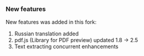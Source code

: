 ### New features
New features was added in this fork:
1. Russian translation added
2. pdf.js (Library for PDF preview) updated 1.8 -> 2.5
3. Text extracting concurrent enhancements
